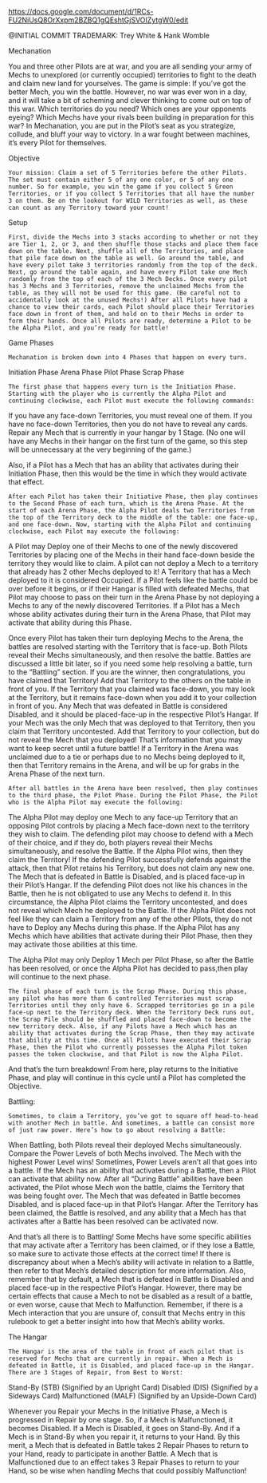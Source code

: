 https://docs.google.com/document/d/1RCs-FU2NiUsQ8OrXxpm2BZBQ1gQEshtGjSVOIZytgW0/edit


@INITIAL COMMIT TRADEMARK: Trey White & Hank Womble

Mechanation

You and three other Pilots are at war, and you are all sending your army of Mechs to unexplored (or currently occupied) territories to fight to the death and claim new land for yourselves. The game is simple: If you’ve got the better Mech, you win the battle. However, no war was ever won in a day, and it will take a bit of scheming and clever thinking to come out on top of this war. Which territories do you need? Which ones are your opponents eyeing? Which Mechs have your rivals been building in preparation for this war? In Mechanation, you are put in the Pilot’s seat as you strategize, collude, and bluff your way to victory. In a war fought between machines, it’s every Pilot for themselves. 

Objective

	Your mission: Claim a set of 5 Territories before the other Pilots. The set must contain either 5 of any one color, or 5 of any one number. So for example, you win the game if you collect 5 Green Territories, or if you collect 5 Territories that all have the number 3 on them. Be on the lookout for WILD Territories as well, as these can count as any Territory toward your count!

Setup

	First, divide the Mechs into 3 stacks according to whether or not they are Tier 1, 2, or 3, and then shuffle those stacks and place them face down on the table. Next, shuffle all of the Territories, and place that pile face down on the table as well. Go around the table, and have every pilot take 3 territories randomly from the top of the deck. Next, go around the table again, and have every Pilot take one Mech randomly from the top of each of the 3 Mech Decks. Once every pilot has 3 Mechs and 3 Territories, remove the unclaimed Mechs from the table, as they will not be used for this game. (Be careful not to accidentally look at the unused Mechs!) After all Pilots have had a chance to view their cards, each Pilot should place their Territories face down in front of them, and hold on to their Mechs in order to form their hands. Once all Pilots are ready, determine a Pilot to be the Alpha Pilot, and you’re ready for battle!

Game Phases

	Mechanation is broken down into 4 Phases that happen on every turn.
		
Initiation Phase
Arena Phase
Pilot Phase
Scrap Phase

	The first phase that happens every turn is the Initiation Phase. Starting with the player who is currently the Alpha Pilot and continuing clockwise, each Pilot must execute the following commands:
If you have any face-down Territories, you must reveal one of them. If you have no face-down Territories, then you do not have to reveal any cards. 
Repair any Mech that is currently in your hangar by 1 Stage. (No one will have any Mechs in their hangar on the first turn of the game, so this step will be unnecessary at the very beginning of the game.)

Also, if a Pilot has a Mech that has an ability that activates during their Initiation Phase, then this would be the time in which they would activate that effect. 

	After each Pilot has taken their Initiative Phase, then play continues to the Second Phase of each turn, which is the Arena Phase. At the start of each Arena Phase, the Alpha Pilot deals two Territories from the top of the Territory deck to the middle of the table: one face-up, and one face-down. Now, starting with the Alpha Pilot and continuing clockwise, each Pilot may execute the following:
	
A Pilot may Deploy one of their Mechs to one of the newly discovered Territories by placing one of the Mechs in their hand face-down beside the territory they would like to claim. A pilot can not deploy a Mech to a territory that already has 2 other Mechs deployed to it! A Territory that has a Mech deployed to it is considered Occupied.
If a Pilot feels like the battle could be over before it begins, or if their Hangar is filled with defeated Mechs, that Pilot may choose to pass on their turn in the Arena Phase by not deploying a Mechs to any of the newly discovered Territories. 
If a Pilot has a Mech whose ability activates during their turn in the Arena Phase, that Pilot may activate that ability during this Phase. 

Once every Pilot has taken their turn deploying Mechs to the Arena, the battles are resolved starting with the Territory that is face-up. Both Pilots reveal their Mechs simultaneously, and then resolve the battle. Battles are discussed a little bit later, so if you need some help resolving a battle, turn to the “Battling” section. If you are the winner, then congratulations, you have claimed that Territory! Add that Territory to the others on the table in front of you. If the Territory that you claimed was face-down, you may look at the Territory, but it remains face-down when you add it to your collection in front of you. Any Mech that was defeated in Battle is considered Disabled, and it should be placed-face-up in the respective Pilot’s Hangar. If your Mech was the only Mech that was deployed to that Territory, then you claim that Territory uncontested. Add that Territory to your collection, but do not reveal the Mech that you deployed! That’s information that you may want to keep secret until a future battle! If a Territory in the Arena was unclaimed due to a tie or perhaps due to no Mechs being deployed to it, then that Territory remains in the Arena, and will be up for grabs in the Arena Phase of the next turn. 

	After all battles in the Arena have been resolved, then play continues to the third phase, the Pilot Phase. During the Pilot Phase, the Pilot who is the Alpha Pilot may execute the following:

The Alpha Pilot may deploy one Mech to any face-up Territory that an opposing Pilot controls by placing a Mech face-down next to the territory they wish to claim. The defending pilot may choose to defend with a Mech of their choice, and if they do, both players reveal their Mechs simultaneously, and resolve the Battle. If the Alpha PIlot wins, then they claim the Territory! If the defending Pilot successfully defends against the attack, then that Pilot retains his Territory, but does not claim any new one. The Mech that is defeated in Battle is Disabled, and is placed face-up in their Pilot’s Hangar. If the defending Pilot does not like his chances in the Battle, then he is not obligated to use any Mechs to defend it. In this circumstance, the Alpha Pilot claims the Territory uncontested, and does not reveal which Mech he deployed to the Battle. 
If the Alpha Pilot does not feel like they can claim a Territory from any of the other PIlots, they do not have to Deploy any Mechs during this phase.
If the Alpha Pilot has any Mechs which have abilities that activate during their Pilot Phase, then they may activate those abilities at this time. 

The Alpha Pilot may only Deploy 1 Mech per Pilot Phase, so after the Battle has been resolved, or once the Alpha Pilot has decided to pass,then play will continue to the next phase.

	The final phase of each turn is the Scrap Phase. During this phase, any pilot who has more than 6 controlled Territories must scrap Territories until they only have 6. Scrapped territories go in a pile face-up next to the Territory deck. When the Territory Deck runs out, the Scrap Pile should be shuffled and placed face-down to become the new territory deck. Also, if any Pilots have a Mech which has an ability that activates during the Scrap Phase, then they may activate that ability at this time. Once all Pilots have executed their Scrap Phase, then the Pilot who currently possesses the Alpha Pilot token passes the token clockwise, and that Pilot is now the Alpha Pilot. 

And that’s the turn breakdown! From here, play returns to the Initiative Phase, and play will continue in this cycle until a Pilot has completed the Objective. 


Battling:

	Sometimes, to claim a Territory, you’ve got to square off head-to-head with another Mech in battle. And sometimes, a battle can consist more of just raw power. Here’s how to go about resolving a Battle:

When Battling, both Pilots reveal their deployed Mechs simultaneously. 
Compare the Power Levels of both Mechs involved. The Mech with the highest Power Level wins!
Sometimes, Power Levels aren’t all that goes into a battle. If the Mech has an ability that activates during a Battle, then a Pilot can activate that ability now. 
After all “During Battle” abilities have been activated, the Pilot whose Mech won the battle, claims the Territory that was being fought over. The Mech that was defeated in Battle becomes Disabled, and is placed face-up in that Pilot’s Hangar.
After the Territory has been claimed, the Battle is resolved, and any ability that a Mech has that activates after a Battle has been resolved can be activated now. 

And that’s all there is to Battling! Some Mechs have some specific abilities that may activate after a Territory has been claimed, or if they lose a Battle, so make sure to activate those effects at the correct time! If there is discrepancy about when a Mech’s ability will activate in relation to a Battle, then refer to that Mech’s detailed description for more information. Also, remember that by default, a Mech that is defeated in Battle is Disabled and placed face-up in the respective Pilot’s Hangar. However, there may be certain effects that cause a Mech to not be disabled as a result of a battle, or even worse, cause that Mech to Malfunction. Remember, if there is a Mech interaction that you are unsure of, consult that Mechs entry in this rulebook to get a better insight into how that Mech’s ability works. 


The Hangar

	The Hangar is the area of the table in front of each pilot that is reserved for Mechs that are currently in repair. When a Mech is defeated in Battle, it is Disabled, and placed face-up in the Hangar. There are 3 Stages of Repair, from Best to Worst:

Stand-By (STB) (Signified by an Upright Card)
Disabled (DIS) (Signified by a Sideways Card)
Malfunctioned (MALF) (Signified by an Upside-Down Card)

Whenever you Repair your Mechs in the Initiative Phase, a Mech is progressed in Repair by one stage. So, if a Mech is Malfunctioned, it becomes Disabled. If a Mech is Disabled, it goes on Stand-By. And if a Mech is in Stand-By when you repair it, it returns to your Hand. By this merit, a Mech that is defeated in Battle takes 2 Repair Phases to return to your Hand, ready to participate in another Battle. A Mech that is Malfunctioned due to an effect takes 3 Repair Phases to return to your Hand, so be wise when handling Mechs that could possibly Malfunction! 
